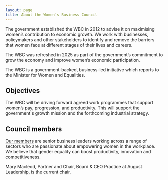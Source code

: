 ```yaml
---
layout: page
title: About the Women’s Business Council
---
```


The government established the WBC in 2012 to advise it on maximising women’s contribution to economic growth. We work with businesses, policymakers and other stakeholders to identify and remove the barriers that women face at different stages of their lives and careers.

The WBC was refreshed in 2025 as part of the government’s commitment to grow the economy and improve women’s economic participation.

The WBC is a government-backed, business-led initiative which reports to the Minister for Women and Equalities.
 
## Objectives

The WBC will be driving forward agreed work programmes that support women’s pay, progression, and productivity. This will support the government's growth mission and the forthcoming industrial strategy.

## Council members

[Our members](/members/) are senior business leaders working across a range of sectors who are passionate about empowering women in the workplace. We believe that gender equality can boost productivity, innovation and competitiveness.

Mary Macleod, Partner and Chair, Board & CEO Practice at August Leadership, is the current chair.
